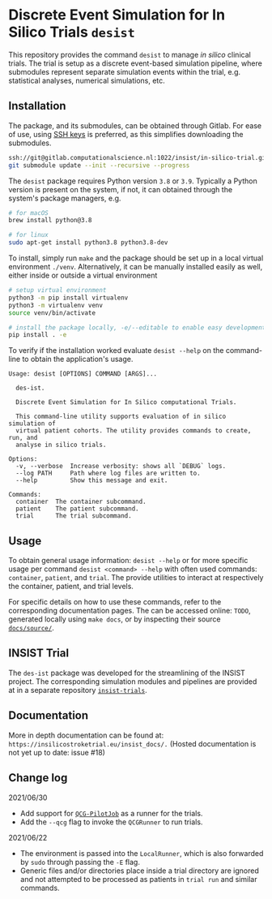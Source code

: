 # Discrete Event Simulation for In Silico Trials `desist`

This repository provides the command `desist` to manage *in silico* clinical
trials. The trial is setup as a discrete event-based simulation pipeline, where
submodules represent separate simulation events within the trial, e.g.
statistical analyses, numerical simulations, etc.

## Installation

The package, and its submodules, can be obtained through Gitlab. For ease of
use, using [SSH keys](https://docs.gitlab.com/ee/ssh/) is preferred, as this
simplifies downloading the submodules.

```bash
ssh://git@gitlab.computationalscience.nl:1022/insist/in-silico-trial.git
git submodule update --init --recursive --progress
```

The `desist` package requires Python version `3.8` or `3.9`. Typically a Python
version is present on the system, if not, it can obtained through the system's
package managers, e.g.

```bash
# for macOS
brew install python@3.8

# for linux
sudo apt-get install python3.8 python3.8-dev
```

To install, simply run `make` and the package should be set up in a local
virtual environment `./venv`. Alternatively, it can be manually installed easily
as well, either inside or outside a virtual environment

```bash
# setup virtual environment
python3 -m pip install virtualenv
python3 -m virtualenv venv
source venv/bin/activate

# install the package locally, -e/--editable to enable easy development
pip install . -e
```

To verify if the installation worked evaluate `desist --help` on the
command-line to obtain the application's usage.

```
Usage: desist [OPTIONS] COMMAND [ARGS]...

  des-ist.

  Discrete Event Simulation for In Silico computational Trials.

  This command-line utility supports evaluation of in silico simulation of
  virtual patient cohorts. The utility provides commands to create, run, and
  analyse in silico trials.

Options:
  -v, --verbose  Increase verbosity: shows all `DEBUG` logs.
  --log PATH     Path where log files are written to.
  --help         Show this message and exit.

Commands:
  container  The container subcommand.
  patient    The patient subcommand.
  trial      The trial subcommand.
```

## Usage

To obtain general usage information: `desist --help` or for more specific usage
per command `desist <command> --help` with often used commands: `container`,
`patient`, and `trial`. The provide utilities to interact at respectively the
container, patient, and trial levels.

For specific details on how to use these commands, refer to the corresponding
documentation pages. The can be accessed online: `TODO`, generated locally using
`make docs`, or by inspecting their source
[`docs/source/`](https://gitlab.computationalscience.nl/insist/in-silico-trial/-/tree/update-docs/docs/source).

## INSIST Trial

The `des-ist` package was developed for the streamlining of the INSIST
project. The corresponding simulation modules and pipelines are provided
at in a separate repository [`insist-trials`](https://gitlab.computationalscience.nl/insist/insist-trials).

## Documentation

More in depth documentation can be found at:
`https://insilicostroketrial.eu/insist_docs/.` (Hosted documentation is not yet
up to date: issue #18)

## Change log

2021/06/30

- Add support for [`QCG-PilotJob`](https://github.com/vecma-project/QCG-PilotJob)
  as a runner for the trials.
- Add the `--qcg` flag to invoke the `QCGRunner` to run trials.

2021/06/22

- The environment is passed into the `LocalRunner`, which is also forwarded by
  `sudo` through passing the `-E` flag.
- Generic files and/or directories place inside a trial directory are ignored
  and not attempted to be processed as patients in `trial run` and similar
  commands.

